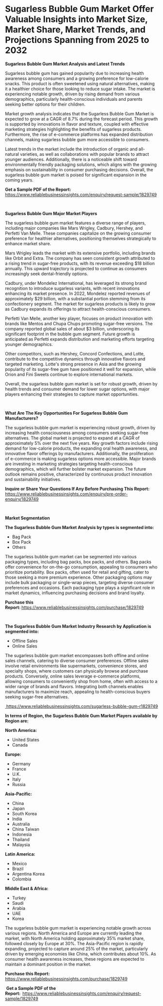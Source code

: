 <p><h1>Sugarless Bubble Gum Market Offer Valuable Insights into Market Size, Market Share, Market Trends, and Projections Spanning from 2025 to 2032</h1></p><p><strong>Sugarless Bubble Gum Market Analysis and Latest Trends</strong></p>
<p><p>Sugarless bubble gum has gained popularity due to increasing health awareness among consumers and a growing preference for low-calorie snacks. This product is often sweetened using natural alternatives, making it a healthier choice for those looking to reduce sugar intake. The market is experiencing notable growth, driven by rising demand from various demographics, particularly health-conscious individuals and parents seeking better options for their children.</p><p>Market growth analysis indicates that the Sugarless Bubble Gum Market is expected to grow at a CAGR of 8.7% during the forecast period. This growth is supported by innovations in flavor and texture, coupled with effective marketing strategies highlighting the benefits of sugarless products. Furthermore, the rise of e-commerce platforms has expanded distribution channels, making sugarless bubble gum more accessible to consumers. </p><p>Latest trends in the market include the introduction of organic and all-natural varieties, as well as collaborations with popular brands to attract younger audiences. Additionally, there is a noticeable shift toward environmentally friendly packaging solutions, which aligns with the growing emphasis on sustainability in consumer purchasing decisions. Overall, the sugarless bubble gum market is poised for significant expansion in the coming years.</p></p>
<p><strong>Get a Sample PDF of the Report:&nbsp;</strong> <a href="https://www.reliablebusinessinsights.com/enquiry/request-sample/1829749?utm_campaign=2876&utm_medium=2&utm_source=Github&utm_content=ia&utm_term=16042025&utm_id=sugarless-bubble-gum">https://www.reliablebusinessinsights.com/enquiry/request-sample/1829749</a></p>
<p>&nbsp;</p>
<p><strong>Sugarless Bubble Gum Major Market Players</strong></p>
<p><p>The sugarless bubble gum market features a diverse range of players, including major companies like Mars Wrigley, Cadbury, Hershey, and Perfetti Van Melle. These companies capitalize on the growing consumer preference for healthier alternatives, positioning themselves strategically to enhance market share.</p><p>Mars Wrigley leads the market with its extensive portfolio, including brands like Orbit and Extra. The company has seen consistent growth attributed to a rising trend in sugar-free products, with its revenue exceeding $18 billion annually. This upward trajectory is projected to continue as consumers increasingly seek dental-friendly options.</p><p>Cadbury, under Mondelez International, has leveraged its strong brand recognition to introduce sugarless variants, with recent innovations enhancing its market presence. In 2022, Mondelez reported revenues of approximately $29 billion, with a substantial portion stemming from its confectionery segment. The market for sugarless products is likely to grow as Cadbury expands its offerings to attract health-conscious consumers.</p><p>Perfetti Van Melle, another key player, focuses on product innovation with brands like Mentos and Chupa Chups promoting sugar-free versions. The company reported global sales of about $3 billion, underscoring its significant footprint in the bubble gum segment. Future growth is anticipated as Perfetti expands distribution and marketing efforts targeting younger demographics.</p><p>Other competitors, such as Hershey, Concord Confections, and Lotte, contribute to the competitive dynamics through innovative flavors and targeted marketing. Lotte's strong presence in Asia and the growing popularity of its sugar-free gum have positioned it well for expansion, while Orion and Fini Sweets continue to explore international markets.</p><p>Overall, the sugarless bubble gum market is set for robust growth, driven by health trends and consumer demand for lower sugar options, with major players enhancing their strategies to capture market opportunities.</p></p>
<p>&nbsp;</p>
<p><strong>What Are The Key Opportunities For Sugarless Bubble Gum Manufacturers?</strong></p>
<p><p>The sugarless bubble gum market is experiencing robust growth, driven by increasing health consciousness among consumers seeking sugar-free alternatives. The global market is projected to expand at a CAGR of approximately 5% over the next five years. Key growth factors include rising demand for low-calorie products, the expanding oral health awareness, and innovative flavor offerings by manufacturers. Additionally, the proliferation of e-commerce is making sugarless options more accessible. Major brands are investing in marketing strategies targeting health-conscious demographics, which will further bolster market expansion. The future outlook remains positive, characterized by continuous product innovation and sustainability initiatives.</p></p>
<p><strong>Inquire or Share Your Questions If Any Before Purchasing This Report:</strong> <a href="https://www.reliablebusinessinsights.com/enquiry/pre-order-enquiry/1829749?utm_campaign=2876&utm_medium=2&utm_source=Github&utm_content=ia&utm_term=16042025&utm_id=sugarless-bubble-gum">https://www.reliablebusinessinsights.com/enquiry/pre-order-enquiry/1829749</a></p>
<p>&nbsp;</p>
<p><strong>Market Segmentation</strong></p>
<p><strong>The Sugarless Bubble Gum Market Analysis by types is segmented into:</strong></p>
<p><ul><li>Bag Pack</li><li>Box Pack</li><li>Others</li></ul></p>
<p><p>The sugarless bubble gum market can be segmented into various packaging types, including bag packs, box packs, and others. Bag packs offer convenience for on-the-go consumption, appealing to consumers who prioritize portability. Box packs, often used for retail and gifting, cater to those seeking a more premium experience. Other packaging options may include bulk packaging or single-wrap pieces, targeting diverse consumer preferences and occasions. Each packaging type plays a significant role in market dynamics, influencing purchasing decisions and brand loyalty.</p></p>
<p><strong>Purchase this Report:&nbsp;</strong><a href="https://www.reliablebusinessinsights.com/purchase/1829749?utm_campaign=2876&utm_medium=2&utm_source=Github&utm_content=ia&utm_term=16042025&utm_id=sugarless-bubble-gum">https://www.reliablebusinessinsights.com/purchase/1829749</a></p>
<p>&nbsp;</p>
<p><strong>The Sugarless Bubble Gum Market Industry Research by Application is segmented into:</strong></p>
<p><ul><li>Offline Sales</li><li>Online Sales</li></ul></p>
<p><p>The sugarless bubble gum market encompasses both offline and online sales channels, catering to diverse consumer preferences. Offline sales involve retail environments like supermarkets, convenience stores, and specialty shops, where customers can physically browse and purchase products. Conversely, online sales leverage e-commerce platforms, allowing consumers to conveniently shop from home, often with access to a wider range of brands and flavors. Integrating both channels enables manufacturers to maximize reach, appealing to health-conscious buyers seeking sugar-free alternatives.</p></p>
<p><a href="https://www.reliablebusinessinsights.com/sugarless-bubble-gum-r1829749?utm_campaign=2876&utm_medium=2&utm_source=Github&utm_content=ia&utm_term=16042025&utm_id=sugarless-bubble-gum">&nbsp;https://www.reliablebusinessinsights.com/sugarless-bubble-gum-r1829749</a></p>
<p><strong>In terms of Region, the Sugarless Bubble Gum Market Players available by Region are:</strong></p>
<p>
    <p> <strong> North America: </strong>
        <ul>
            <li>United States</li>
            <li>Canada</li>
        </ul>
        </p> 
    <p> <strong> Europe: </strong>
        <ul>
            <li>Germany</li>
            <li>France</li>
            <li>U.K.</li>
            <li>Italy</li>
            <li>Russia</li>
        </ul>
        </p> 
    <p> <strong> Asia-Pacific: </strong>
        <ul>
            <li>China</li>
            <li>Japan</li>
            <li>South Korea</li>
            <li>India</li>
            <li>Australia</li>
            <li>China Taiwan</li>
            <li>Indonesia</li>
            <li>Thailand</li>
            <li>Malaysia</li>
        </ul>
        </p> 
    <p> <strong> Latin America: </strong>
        <ul>
            <li>Mexico</li>
            <li>Brazil</li>
            <li>Argentina Korea</li>
            <li>Colombia</li>
        </ul>
        </p> 
    <p> <strong> Middle East & Africa: </strong>
        <ul>
            <li>Turkey</li>
            <li>Saudi</li>
            <li>Arabia</li>
            <li>UAE</li>
            <li>Korea</li>
        </ul>
    </p>
    </p>
<p><p>The sugarless bubble gum market is experiencing notable growth across various regions. North America and Europe are currently leading the market, with North America holding approximately 35% market share, followed closely by Europe at 30%. The Asia-Pacific region is rapidly expanding, projected to capture around 25% of the market, particularly driven by emerging economies like China, which contributes about 10%. As consumer health awareness increases, these regions are expected to maintain a dominant position in the market.</p></p>
<p><strong>Purchase this Report: </strong><a href="https://www.reliablebusinessinsights.com/purchase/1829749?utm_campaign=2876&utm_medium=2&utm_source=Github&utm_content=ia&utm_term=16042025&utm_id=sugarless-bubble-gum">https://www.reliablebusinessinsights.com/purchase/1829749</a></p>
<p>&nbsp;<strong>Get a Sample PDF of the Report:&nbsp;&nbsp;</strong><a href="https://www.reliablebusinessinsights.com/enquiry/request-sample/1829749?utm_campaign=2876&utm_medium=2&utm_source=Github&utm_content=ia&utm_term=16042025&utm_id=sugarless-bubble-gum">https://www.reliablebusinessinsights.com/enquiry/request-sample/1829749</a></p>
<p><strong></strong></p>
<p><p></p><p></p><p></p></p>
